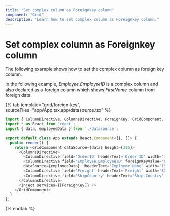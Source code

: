 ```yaml
---
title: "Set complex column as Foreignkey column"
component: "Grid"
description: "Learn how to set complex column as Foreignkey column."
---
```


# Set complex column as Foreignkey column

The following example shows how to set the complex column as foreign key column.

In the following example, *Employee.EmployeeID* is a complex column and also declared as a foreign column which shows *FirstName* column from foreign data.

{% tab template="grid/foreign-key", sourceFiles="app/App.tsx,app/datasource.tsx" %}

```typescript
import { ColumnDirective, ColumnsDirective, ForeignKey, GridComponent, Inject } from '@syncfusion/ej2-react-grids';
import * as React from 'react';
import { data, employeeData } from './datasource';

export default class App extends React.Component<{}, {}> {
  public render() {
    return <GridComponent dataSource={data} height={315}>
      <ColumnsDirective>
        <ColumnDirective field='OrderID' headerText='Order ID' width='100' textAlign="Right"/>
        <ColumnDirective field='Employee.EmployeeID' foreignKeyValue='FirstName' foreignKeyField='EmployeeID'
        dataSource={employeeData}  headerText='Employee Name' width='150'/>
        <ColumnDirective field='Freight' headerText='Freight' width='80' textAlign="Right" format='C2'/>
        <ColumnDirective field='ShipCountry' headerText='Ship Country' width='100' />
      </ColumnsDirective>
      <Inject services={[ForeignKey]} />
    </GridComponent>
  }
};
```

{% endtab %}